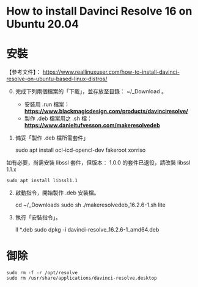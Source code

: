 # How to install Davinci Resolve 16 on Ubuntu 20.04


# 安裝

【參考文件】：  https://www.reallinuxuser.com/how-to-install-davinci-resolve-on-ubuntu-based-linux-distros/

 0. 完成下列兩個檔案的「下載」，並存放至目錄： ~/_Download 。

    - 安裝用 .run 檔案： 
        **https://www.blackmagicdesign.com/products/davinciresolve/**
    - 製作 .deb 檔案用之 .sh 檔：
        **https://www.danieltufvesson.com/makeresolvedeb**

 1. 備妥「製作 .deb 檔所需套件」


    sudo apt install ocl-icd-opencl-dev fakeroot xorriso

如有必要，尚需安裝 libssl 套件，但版本： 1.0.0 的套件已退役，請改裝 libssl 1.1.x

    sudo apt install libssl1.1


2. 啟動指令，開始製作 .deb 安裝檔。


    cd ~/_Downloads
    sudo sh ./makeresolvedeb_16.2.6-1.sh lite

 3. 執行「安裝指令」。

    ll *.deb
    sudo dpkg -i davinci-resolve_16.2.6-1_amd64.deb



# 御除



    sudo rm -f -r /opt/resolve
    sudo rm /usr/share/applications/davinci-resolve.desktop




